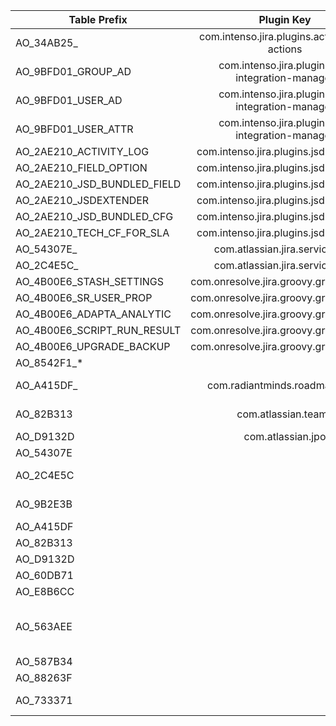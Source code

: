 | Table Prefix                | Plugin Key                                      |         Used by  |
|-----------------------------|:-----------------------------------------------:|-----------------:|
| AO_34AB25_                  | com.intenso.jira.plugins.actions.jsd-actions    |         Deviniti |
| AO_9BFD01_GROUP_AD          | com.intenso.jira.plugins.ad-integration-manager |         Deviniti |
| AO_9BFD01_USER_AD           | com.intenso.jira.plugins.ad-integration-manager |         Deviniti |
| AO_9BFD01_USER_ATTR         | com.intenso.jira.plugins.ad-integration-manager |         Deviniti |
| AO_2AE210_ACTIVITY_LOG      | com.intenso.jira.plugins.jsd-extender           |         Deviniti |
| AO_2AE210_FIELD_OPTION      | com.intenso.jira.plugins.jsd-extender           |         Deviniti |
| AO_2AE210_JSD_BUNDLED_FIELD | com.intenso.jira.plugins.jsd-extender           |         Deviniti |
| AO_2AE210_JSDEXTENDER       | com.intenso.jira.plugins.jsd-extender           |         Deviniti |
| AO_2AE210_JSD_BUNDLED_CFG   | com.intenso.jira.plugins.jsd-extender           |         Deviniti |
| AO_2AE210_TECH_CF_FOR_SLA   | com.intenso.jira.plugins.jsd-extender           |         Deviniti |
| AO_54307E_                  | com.atlassian.jira.servicedesk                  |        Atlassian |
| AO_2C4E5C_                  | com.atlassian.jira.servicedesk                  |        Atlassian |
| AO_4B00E6_STASH_SETTINGS    | com.onresolve.jira.groovy.groovyrunner          |       Adaptavist |
| AO_4B00E6_SR_USER_PROP      | com.onresolve.jira.groovy.groovyrunner          |       Adaptavist |
| AO_4B00E6_ADAPTA_ANALYTIC   | com.onresolve.jira.groovy.groovyrunner          |       Adaptavist |
| AO_4B00E6_SCRIPT_RUN_RESULT | com.onresolve.jira.groovy.groovyrunner          |       Adaptavist |
| AO_4B00E6_UPGRADE_BACKUP    | com.onresolve.jira.groovy.groovyrunner          |       Adaptavist |
| AO_8542F1_*                 |        | Insight for Jira |
| AO_A415DF_                  |   com.radiantminds.roadmaps-jira     | Advanced Roadmaps (formerly Portfolio for Jira) |
| AO_82B313                   |    com.atlassian.teams    | Advanced Roadmaps Team Management |
| AO_D9132D                   |  com.atlassian.jpo        | Advanced Roadmaps plans           |
| AO_54307E	| | Jira Service Management |
| AO_2C4E5C	| | Jira Service Management - Jira Email Processing Plugin |
| AO_9B2E3B	| | Jira Service Management - Automation |
| AO_A415DF	| | Jira Portfolio (Portfolio for Jira) |
| AO_82B313	| | Jira Portfolio Team Management |
| AO_D9132D	| | Jira Portfolio Live Plans |
| AO_60DB71	| | Jira Software (Jira Agile) |
| AO_E8B6CC	| | Jira DVCS Connector (Bitbucket) | 
| AO_563AEE	| | Streams Third Party Provider Plugin (com.atlassian.streams.streams-thirdparty-plugin) |
| AO_587B34 | | Hipchat for Jira |
| AO_88263F	| | Support Healthcheck Plugin | 
| AO_733371	| | Jira Inform (Batched notifications) |
